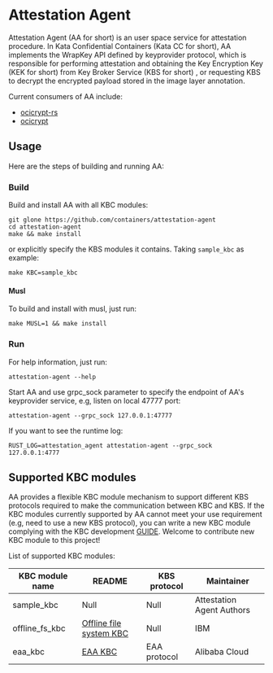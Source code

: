 # Attestation Agent

Attestation Agent (AA for short) is an user space service for attestation procedure. In Kata Confidential Containers (Kata CC for short), AA implements the WrapKey API defined by keyprovider protocol, which is responsible for performing attestation and obtaining the Key Encryption Key (KEK for short) from Key Broker Service (KBS for short) , or requesting KBS to decrypt the encrypted payload stored in the image layer annotation.

Current consumers of AA include: 

- [ocicrypt-rs](https://github.com/containers/ocicrypt-rs)
- [ocicrypt](https://github.com/containers/ocicrypt)

## Usage

Here are the steps of building and running AA:

### Build

Build and install AA with all KBC modules:

```shell
git glone https://github.com/containers/attestation-agent
cd attestation-agent
make && make install
```

or explicitly specify the KBS modules it contains. Taking `sample_kbc` as example:

```shell
make KBC=sample_kbc
```

#### Musl 

To build and install with musl, just run:
```shell
make MUSL=1 && make install
```

### Run

For help information, just run:

```shell
attestation-agent --help
```

Start AA and use grpc_sock parameter to specify the endpoint of AA's keyprovider service, e.g, listen on local 47777 port:

```shell
attestation-agent --grpc_sock 127.0.0.1:47777
```

If you want to see the runtime log:
```
RUST_LOG=attestation_agent attestation-agent --grpc_sock 127.0.0.1:4777
```

## Supported KBC modules

AA provides a flexible KBC module mechanism to support different KBS protocols required to make the communication between KBC and KBS. If the KBC modules currently supported by AA cannot meet your use requirement (e.g, need to use a new KBS protocol), you can write a new KBC module complying with the KBC development [GUIDE](docs/kbc_module_development_guide.md). Welcome to contribute new KBC module to this project!

List of supported KBC modules: 

| KBC module name    | README                                                              | KBS protocol | Maintainer                |
| ------------------ | ------------------------------------------------------------------- | ------------ | ------------------------- |
| sample_kbc         | Null                                                                | Null         | Attestation Agent Authors |
| offline_fs_kbc     | [Offline file system KBC](src/kbc_modules/offline_fs_kbc/README.md) | Null         | IBM                       |
| eaa_kbc            | [EAA KBC](src/kbc_modules/eaa_kbc/README.md)                        | EAA protocol | Alibaba Cloud             |
